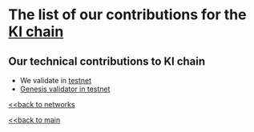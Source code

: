 # The list of our contributions for the [KI chain](https://foundation.ki/)

## Our technical contributions to KI chain

- We validate in [testnet](https://kichain-t-3.blockchain.ki/account/tki165qneuv48are53xup49rk9qxklzxw3c2a6vlde)
- [Genesis validator in testnet](https://github.com/PlusUA/ki-networks/commit/2aa56cab5b3a62932fc063c27eb726858e61085d)


[<<back to networks](https://github.com/nq4-net/entrance/tree/main/networks)

[<<back to main](https://github.com/nq4-net/entrance)